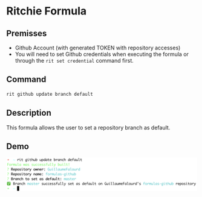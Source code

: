 # Ritchie Formula

## Premisses

- Github Account (with generated TOKEN with repository accesses)
- You will need to set Github credentials when executing the formula or through the `rit set credential` command first.

## Command

```bash
rit github update branch default
```

## Description

This formula allows the user to set a repository branch as default.

## Demo

<img class="special-img-class" src="/docs/img/rit-github-update-branch-default.png"/>
